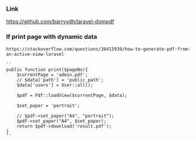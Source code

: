 ### Link
https://github.com/barryvdh/laravel-dompdf

### If print page with dynamic data
	https://stackoverflow.com/questions/38415939/how-to-generate-pdf-from-an-active-view-laravel

	``
	public function print($pageNo){
        $currentPage = 'admin.pdf';
        // $data['path'] = 'public_path';
        $data['users'] = User::all();

        $pdf = Pdf::loadView($currentPage, $data);

        $set_paper = 'portrait';

        // $pdf->set_paper("A4", "portrait");
        $pdf->set_paper("A4", $set_paper);
        return $pdf->download('result.pdf');
    }
	``
